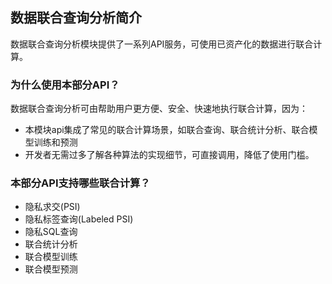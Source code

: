 ## 数据联合查询分析简介

数据联合查询分析模块提供了一系列API服务，可使用已资产化的数据进行联合计算。



### 为什么使用本部分API？

数据联合查询分析可由帮助用户更方便、安全、快速地执行联合计算，因为：

+ 本模块api集成了常见的联合计算场景，如联合查询、联合统计分析、联合模型训练和预测
+ 开发者无需过多了解各种算法的实现细节，可直接调用，降低了使用门槛。



### 本部分API支持哪些联合计算？

+ 隐私求交(PSI) 
+ 隐私标签查询(Labeled PSI)
+ 隐私SQL查询
+ 联合统计分析
+ 联合模型训练
+ 联合模型预测


